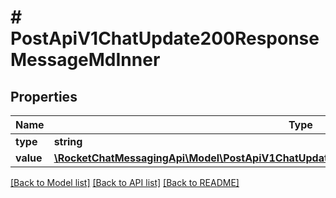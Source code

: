 # # PostApiV1ChatUpdate200ResponseMessageMdInner

## Properties

Name | Type | Description | Notes
------------ | ------------- | ------------- | -------------
**type** | **string** |  | [optional]
**value** | [**\RocketChatMessagingApi\Model\PostApiV1ChatUpdate200ResponseMessageMdInnerValueInner[]**](PostApiV1ChatUpdate200ResponseMessageMdInnerValueInner.md) |  | [optional]

[[Back to Model list]](../../README.md#models) [[Back to API list]](../../README.md#endpoints) [[Back to README]](../../README.md)
